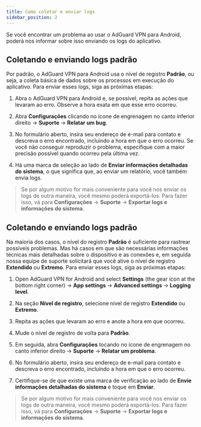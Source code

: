 ```yaml
---
title: Como coletar e enviar logs
sidebar_position: 2
---
```


Se você encontrar um problema ao usar o AdGuard VPN para Android, poderá nos informar sobre isso enviando os logs do aplicativo.

## Coletando e enviando logs padrão

Por padrão, o AdGuard VPN para Android usa o nível de registro **Padrão**, ou seja, a coleta básica de dados sobre os processos em execução do aplicativo. Para enviar esses logs, siga as próximas etapas:

1. Abra o AdGuard VPN para Android e, se possível, repita as ações que levaram ao erro. Observe a hora exata em que esse erro ocorreu.

2. Abra **Configurações** clicando no ícone de engrenagem no canto inferior direito → **Suporte** → **Relatar um bug**.

3. No formulário aberto, insira seu endereço de e-mail para contato e descreva o erro encontrado, incluindo a hora em que o erro ocorreu. Se você não conseguir reproduzir o problema, especifique com a maior precisão possível quando ocorreu pela última vez.

4. Há uma marca de seleção ao lado de **Enviar informações detalhadas do sistema**, o que significa que, ao enviar um relatório, você também envia logs.
> Se por algum motivo for mais conveniente para você nos enviar os logs de outra maneira, você mesmo poderá exportá-los. Para fazer isso, vá para **Configurações** → **Suporte** → **Exportar logs e informações do sistema**.

## Coletando e enviando logs padrão

Na maioria dos casos, o nível do registro **Padrão** é suficiente para rastrear possíveis problemas. Mas há casos em que são necessárias informações técnicas mais detalhadas sobre o dispositivo e as conexões e, em seguida nossa equipe de suporte solicitará que você ative o nível de registro **Extendido** ou **Extremo**. Para enviar esses logs, siga as próximas etapas:

1. Open AdGuard VPN for Android and select **Settings** (the gear icon at the bottom right corner) → **App settings** → **Advanced settings** → **Logging level**.

2. Na seção **Nível de registro**, selecione nível de registro **Extendido** ou **Extremo**.

3. Repita as ações que levaram ao erro e anote a hora em que ocorreu.

4. Mude o nível de registro de volta para **Padrão**.

5. Em seguida, abra **Configurações** tocando no ícone de engrenagem no canto inferior direito → **Suporte** → **Relatar um problema**.

6. No formulário aberto, insira seu endereço de e-mail para contato e descreva o erro encontrado, incluindo a hora em que o erro ocorreu.

7. Certifique-se de que existe uma marca de verificação ao lado de **Envie informações detalhadas do sistema** e toque em **Enviar**.
> Se por algum motivo for mais conveniente para você nos enviar os logs de outra maneira, você mesmo poderá exportá-los. Para fazer isso, vá para **Configurações** → **Suporte** → **Exportar logs e informações do sistema**.

